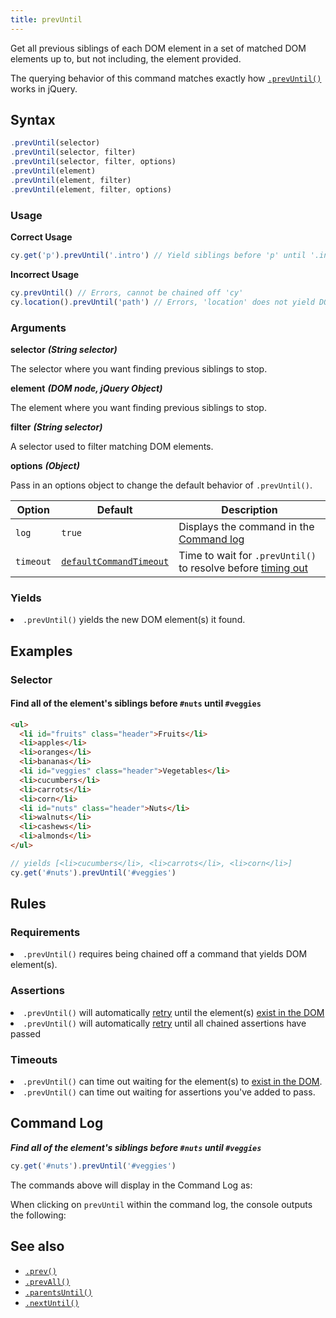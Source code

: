 ```yaml
---
title: prevUntil
---
```


Get all previous siblings of each DOM element in a set of matched DOM elements
up to, but not including, the element provided.

<Alert type="info">

The querying behavior of this command matches exactly how
[`.prevUntil()`](http://api.jquery.com/prevUntil) works in jQuery.

</Alert>

## Syntax

```javascript
.prevUntil(selector)
.prevUntil(selector, filter)
.prevUntil(selector, filter, options)
.prevUntil(element)
.prevUntil(element, filter)
.prevUntil(element, filter, options)
```

### Usage

**<Icon name="check-circle" color="green"/> Correct Usage**

```javascript
cy.get('p').prevUntil('.intro') // Yield siblings before 'p' until '.intro'
```

**<Icon name="exclamation-triangle" color="red"/> Incorrect Usage**

```javascript
cy.prevUntil() // Errors, cannot be chained off 'cy'
cy.location().prevUntil('path') // Errors, 'location' does not yield DOM element
```

### Arguments

**<Icon name="angle-right"/> selector** **_(String selector)_**

The selector where you want finding previous siblings to stop.

**<Icon name="angle-right"/> element** **_(DOM node, jQuery Object)_**

The element where you want finding previous siblings to stop.

**<Icon name="angle-right"/> filter** **_(String selector)_**

A selector used to filter matching DOM elements.

**<Icon name="angle-right"/> options** **_(Object)_**

Pass in an options object to change the default behavior of `.prevUntil()`.

| Option    | Default                                                              | Description                                                                              |
| --------- | -------------------------------------------------------------------- | ---------------------------------------------------------------------------------------- |
| `log`     | `true`                                                               | Displays the command in the [Command log](/guides/core-concepts/test-runner#Command-Log) |
| `timeout` | [`defaultCommandTimeout`](/guides/references/configuration#Timeouts) | Time to wait for `.prevUntil()` to resolve before [timing out](#Timeouts)                |

### Yields [<Icon name="question-circle"/>](/guides/core-concepts/introduction-to-cypress#Subject-Management)

<List><li>`.prevUntil()` yields the new DOM element(s) it found.</li></List>

## Examples

### Selector

#### Find all of the element's siblings before `#nuts` until `#veggies`

```html
<ul>
  <li id="fruits" class="header">Fruits</li>
  <li>apples</li>
  <li>oranges</li>
  <li>bananas</li>
  <li id="veggies" class="header">Vegetables</li>
  <li>cucumbers</li>
  <li>carrots</li>
  <li>corn</li>
  <li id="nuts" class="header">Nuts</li>
  <li>walnuts</li>
  <li>cashews</li>
  <li>almonds</li>
</ul>
```

```javascript
// yields [<li>cucumbers</li>, <li>carrots</li>, <li>corn</li>]
cy.get('#nuts').prevUntil('#veggies')
```

## Rules

### Requirements [<Icon name="question-circle"/>](/guides/core-concepts/introduction-to-cypress#Chains-of-Commands)

<List><li>`.prevUntil()` requires being chained off a command that yields DOM
element(s).</li></List>

### Assertions [<Icon name="question-circle"/>](/guides/core-concepts/introduction-to-cypress#Assertions)

<List><li>`.prevUntil()` will automatically
[retry](/guides/core-concepts/retry-ability) until the element(s)
[exist in the DOM](/guides/core-concepts/introduction-to-cypress#Default-Assertions)</li><li>`.prevUntil()`
will automatically [retry](/guides/core-concepts/retry-ability) until all
chained assertions have passed</li></List>

### Timeouts [<Icon name="question-circle"/>](/guides/core-concepts/introduction-to-cypress#Timeouts)

<List><li>`.prevUntil()` can time out waiting for the element(s) to
[exist in the DOM](/guides/core-concepts/introduction-to-cypress#Default-Assertions).</li><li>`.prevUntil()`
can time out waiting for assertions you've added to pass.</li></List>

## Command Log

**_Find all of the element's siblings before `#nuts` until `#veggies`_**

```javascript
cy.get('#nuts').prevUntil('#veggies')
```

The commands above will display in the Command Log as:

<DocsImage src="/img/api/prevuntil/prev-until-finding-elements-in-command-log.png" alt="Command Log prevUntil" />

When clicking on `prevUntil` within the command log, the console outputs the
following:

<DocsImage src="/img/api/prevuntil/console-log-previous-elements-until-defined-el.png" alt="Console Log prevUntil" />

## See also

- [`.prev()`](/api/commands/prev)
- [`.prevAll()`](/api/commands/prevall)
- [`.parentsUntil()`](/api/commands/parentsuntil)
- [`.nextUntil()`](/api/commands/nextuntil)
